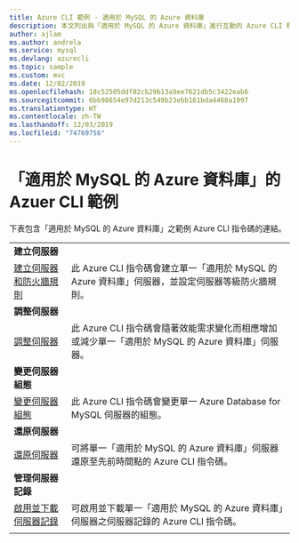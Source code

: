 ```yaml
---
title: Azure CLI 範例 - 適用於 MySQL 的 Azure 資料庫
description: 本文列出與「適用於 MySQL 的 Azure 資料庫」進行互動的 Azure CLI 程式碼範例。
author: ajlam
ms.author: andrela
ms.service: mysql
ms.devlang: azurecli
ms.topic: sample
ms.custom: mvc
ms.date: 12/02/2019
ms.openlocfilehash: 18c52505ddf82cb29b13a9ee7621db5c3422eab6
ms.sourcegitcommit: 6bb98654e97d213c549b23ebb161bda4468a1997
ms.translationtype: HT
ms.contentlocale: zh-TW
ms.lasthandoff: 12/03/2019
ms.locfileid: "74769756"
---
```

# <a name="azure-cli-samples-for-azure-database-for-mysql"></a>「適用於 MySQL 的 Azure 資料庫」的 Azuer CLI 範例 
下表包含「適用於 MySQL 的 Azure 資料庫」之範例 Azure CLI 指令碼的連結。

| |  |
|---|---|
|**建立伺服器**||
| [建立伺服器和防火牆規則](./scripts/sample-create-server-and-firewall-rule.md?toc=%2fcli%2fazure%2ftoc.json) | 此 Azure CLI 指令碼會建立單一「適用於 MySQL 的 Azure 資料庫」伺服器，並設定伺服器等級防火牆規則。 |
|**調整伺服器**||
| [調整伺服器](./scripts/sample-scale-server.md?toc=%2fcli%2fazure%2ftoc.json) | 此 Azure CLI 指令碼會隨著效能需求變化而相應增加或減少單一「適用於 MySQL 的 Azure 資料庫」伺服器。 |
|**變更伺服器組態**||
| [變更伺服器組態](./scripts/sample-change-server-configuration.md?toc=%2fcli%2fazure%2ftoc.json) | 此 Azure CLI 指令碼會變更單一 Azure Database for MySQL 伺服器的組態。 |
|**還原伺服器**||
| [還原伺服器](./scripts/sample-point-in-time-restore.md?toc=%2fcli%2fazure%2ftoc.json) | 可將單一「適用於 MySQL 的 Azure 資料庫」伺服器還原至先前時間點的 Azure CLI 指令碼。 |
|**管理伺服器記錄**||
| [啟用並下載伺服器記錄](./scripts/sample-server-logs.md?toc=%2fcli%2fazure%2ftoc.json) | 可啟用並下載單一「適用於 MySQL 的 Azure 資料庫」伺服器之伺服器記錄的 Azure CLI 指令碼。 |
|||
